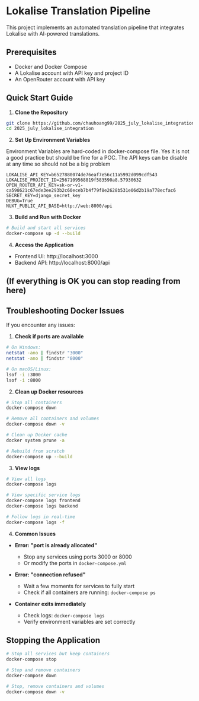 # Lokalise Translation Pipeline

This project implements an automated translation pipeline that integrates Lokalise with AI-powered translations.

## Prerequisites

- Docker and Docker Compose
- A Lokalise account with API key and project ID
- An OpenRouter account with API key

## Quick Start Guide

1. **Clone the Repository**
```bash
git clone https://github.com/chauhoang99/2025_july_lokalise_integration.git
cd 2025_july_lokalise_integration
```

2. **Set Up Environment Variables**

Environment Variables are hard-coded in docker-compose file. Yes it is not a good practice but should be fine for a POC. The API keys can be disable at any time so should not be a big problem
```
LOKALISE_API_KEY=b6527880074de76eaf7e56c11a5992d099cdf543
LOKALISE_PROJECT_ID=2567109568819f583590a8.57930632
OPEN_ROUTER_API_KEY=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
SECRET_KEY=django_secret_key
DEBUG=True
NUXT_PUBLIC_API_BASE=http://web:8000/api
```
3. **Build and Run with Docker**
```bash
# Build and start all services
docker-compose up -d --build
```

4. **Access the Application**
- Frontend UI: http://localhost:3000
- Backend API: http://localhost:8000/api

## (If everything is OK you can stop reading from here)

## Troubleshooting Docker Issues

If you encounter any issues:

1. **Check if ports are available**
```bash
# On Windows:
netstat -ano | findstr "3000"
netstat -ano | findstr "8000"

# On macOS/Linux:
lsof -i :3000
lsof -i :8000
```

2. **Clean up Docker resources**
```bash
# Stop all containers
docker-compose down

# Remove all containers and volumes
docker-compose down -v

# Clean up Docker cache
docker system prune -a

# Rebuild from scratch
docker-compose up --build
```

3. **View logs**
```bash
# View all logs
docker-compose logs

# View specific service logs
docker-compose logs frontend
docker-compose logs backend

# Follow logs in real-time
docker-compose logs -f
```

4. **Common Issues**

- **Error: "port is already allocated"**
  - Stop any services using ports 3000 or 8000
  - Or modify the ports in `docker-compose.yml`

- **Error: "connection refused"**
  - Wait a few moments for services to fully start
  - Check if all containers are running: `docker-compose ps`

- **Container exits immediately**
  - Check logs: `docker-compose logs`
  - Verify environment variables are set correctly

## Stopping the Application

```bash
# Stop all services but keep containers
docker-compose stop

# Stop and remove containers
docker-compose down

# Stop, remove containers and volumes
docker-compose down -v
``` 
